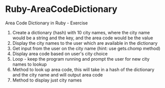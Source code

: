 # Ruby-AreaCodeDictionary
Area Code Dictionary in Ruby - Exercise

1. Create a dictionary (hash) with 10 city names, where the city name would be a string and the key, and the area code would be the value  
2. Display the city names to the user which are available in the dictionary  
3. Get input from the user on the city name (hint: use gets.chomp method)  
4. Display area code based on user's city choice  
5. Loop - keep the program running and prompt the user for new city names to lookup  
6. Method to look up area code, this will take in a hash of the dictionary and the city name and will output area code  
7. Method to display just city names
